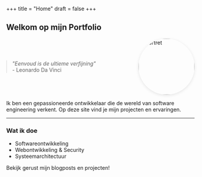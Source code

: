 +++
title = "Home"
draft = false
+++

## Welkom op mijn Portfolio

<div style="display: flex; align-items: center; gap: 2rem; flex-wrap: wrap;">
  <blockquote class="main-quote" style="margin: 0; flex: 1;">
    <em>"Eenvoud is de ultieme verfijning"</em><br>
    <span>- Leonardo Da Vinci</span>
  </blockquote>
  <img src="/photos/portrait.jpg" alt="Portret" style="width: 150px; height: 150px; object-fit: cover; border-radius: 50%; box-shadow: 0 2px 8px rgba(0,0,0,0.1);">
</div>

Ik ben een gepassioneerde ontwikkelaar die de wereld van software engineering verkent. Op deze site vind je mijn projecten en ervaringen.

---

### Wat ik doe
- Softwareontwikkeling
- Webontwikkeling & Security
- Systeemarchitectuur

Bekijk gerust mijn blogposts en projecten!